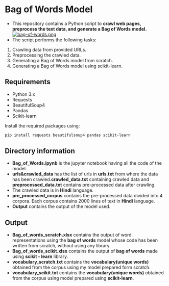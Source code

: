 # Bag of Words Model

* This repository contains a Python script to **crawl web pages, preprocess the text data, and generate a Bag of Words model.**
[![bag-of-words.png](https://i.postimg.cc/MKPZdCJR/bag-of-words.png)](https://postimg.cc/YhFwSy9q)
* The script performs the following tasks:

1. Crawling data from provided URLs.
2. Preprocessing the crawled data.
3. Generating a Bag of Words model from scratch.
4. Generating a Bag of Words model using scikit-learn.

## Requirements

- Python 3.x
- Requests
- BeautifulSoup4
- Pandas
- Scikit-learn

Install the required packages using:

```bash
pip install requests beautifulsoup4 pandas scikit-learn
```
## Directory information
* **Bag_of_Words.ipynb** is the jupyter notebook having all the code of the model.
* **urls&crawled_data** has the list of urls in **urls.txt** from where the data has been crawled.**crawled_data.txt** containing crawled data and **preprocessed_data.txt** contains pre-processed data after crawling.
* The crawled data is in **Hindi** language.
* **pre_processed_corpus** contains the pre-processed data divided into 4 corpora. Each corpus contains 2000 lines of text in **Hindi** language.
* **Output** contains the output of the model used.
  
## Output
* **Bag_of_words_scratch.xlsx** contains the output of word representations using the **bag of words** model whose code has been written from scratch, without using any library.
* **Bag_of_words_scikit.xlsx** contains the output of **bag of words** made using **scikit - learn** library.
* **vocabulary_scratch.txt** contains the **vocabulary(unique words)** obtained from the corpus using my model prepared form scratch.
* **vocabulary_scikit.txt** contains the **vocabulary(unique words)** obtained from the corpus using model prepared using **scikit-learn**.
